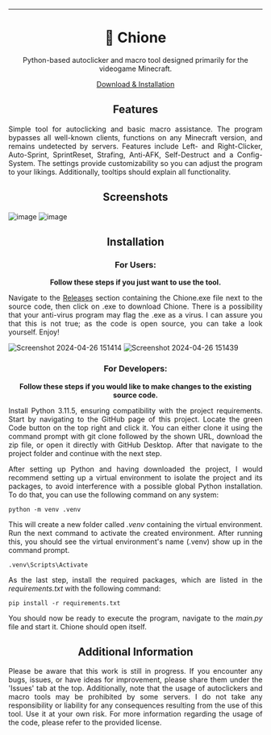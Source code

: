 ---

<h1 align="center">🔮 Chione</h1>
<p align="center">Python-based autoclicker and macro tool designed primarily for the videogame Minecraft.</p>
<p align="center"><a href="https://github.com/vs-marshall/Chione?tab=readme-ov-file#installation">Download & Installation</a></p>

<h2 align="center">Features</h2>

<div align="justify">
<p>Simple tool for autoclicking and basic macro assistance. The program bypasses all well-known clients, functions on any Minecraft version, and remains undetected by servers. Features include Left- and Right-Clicker, Auto-Sprint, SprintReset, Strafing, Anti-AFK, Self-Destruct and a Config-System. The settings provide customizability so you can adjust the program to your likings. Additionally, tooltips should explain all functionality.</p>
</div>


<h2 align="center">Screenshots</h2>

![image](https://github.com/vs-marshall/Chione/assets/78146861/516ddead-0241-46a6-baa0-603ddace95a9)
![image](https://github.com/vs-marshall/Chione/assets/78146861/6919e7b9-3c6d-446d-8d73-b0a2ee8455af)

<h2 align="center">Installation</h2>

<h3 align="center">For Users:</h3>

<div align="center">
<p><b>Follow these steps if you just want to use the tool.</b></p>
</div>

<div align="justify">
<p>Navigate to the <a href="https://github.com/vs-marshall/Chione/releases">Releases</a> section containing the Chione.exe file next to the source code, then click on .exe to download Chione. There is a possibility that your anti-virus program may flag the .exe as a virus. I can assure you that this is not true; as the code is open source, you can take a look yourself. Enjoy!</p>
</div>

![Screenshot 2024-04-26 151414](https://github.com/vs-marshall/Chione/assets/78146861/c8828f31-0031-46a0-8b1b-a7213562e6e6)
![Screenshot 2024-04-26 151439](https://github.com/vs-marshall/Chione/assets/78146861/9892a2f6-111d-43b5-92da-f3df03acafce)

<h3 align="center">For Developers:</h3>

<div align="center">
<p><b>Follow these steps if you would like to make changes to the existing source code.</b></p>
</div>

<div align="justify">
<p>Install Python 3.11.5, ensuring compatibility with the project requirements. Start by navigating to the GitHub page of this project. Locate the green Code button on the top right and click it. You can either clone it using the command prompt with git clone followed by the shown URL, download the zip file, or open it directly with GitHub Desktop. After that navigate to the project folder and continue with the next step.</p>
</div>

<div align="justify">
<p>After setting up Python and having downloaded the project, I would recommend setting up a virtual environment to isolate the project and its packages, to avoid interference with a possible global Python installation. To do that, you can use the following command on any system:</p>
</div>

```
python -m venv .venv
```

<div align="justify">
<p>This will create a new folder called <i>.venv</i> containing the virtual environment. Run the next command to activate the created environment. After running this, you should see the virtual environment's name (.venv) show up in the command prompt.</p>
</div>

```
.venv\Scripts\Activate
```

<div align="justify">
<p>As the last step, install the required packages, which are listed in the <i>requirements.txt</i> with the following command:</p>
</div>

```
pip install -r requirements.txt
```

<div align="justify">
<p>You should now be ready to execute the program, navigate to the <i>main.py</i> file and start it. Chione should open itself.</p>
</div>


<h2 align="center">Additional Information</h2>

<div align="justify">
<p>Please be aware that this work is still in progress. If you encounter any bugs, issues, or have ideas for improvement, please share them under the 'Issues' tab at the top. Additionally, note that the usage of autoclickers and macro tools may be prohibited by some servers. I do not take any responsibility or liability for any consequences resulting from the use of this tool. Use it at your own risk. For more information regarding the usage of the code, please refer to the provided license.</p>
</div>
